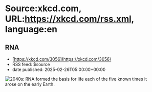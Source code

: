 # Source:xkcd.com, URL:https://xkcd.com/rss.xml, language:en

## RNA
 - [https://xkcd.com/3056](https://xkcd.com/3056)
 - RSS feed: $source
 - date published: 2025-02-26T05:00:00+00:00

<img src="https://imgs.xkcd.com/comics/rna.png" title="2040s: RNA formed the basis for life each of the five known times it arose on the early Earth." alt="2040s: RNA formed the basis for life each of the five known times it arose on the early Earth." />

